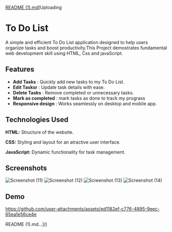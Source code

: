 [README (1).md](https://github.com/user-attachments/files/18008608/README.1.md)[Uploading 
# To Do List 

A simple and efficient To Do List application designed to help users organize tasks and boost productivity.This Project demostrates fundamental web development skill using HTML, Css and javaScript.



## Features

- **Add Tasks** : Quickly add new tasks to my To Do List.
- **Edit Tasksr** : Update task details with ease.
- **Delete Tasks** : Remove completed or unnecessary tasks.
- **Mark as completed** : mark tasks as done to track my prograss 
- **Responsive design** : Works seamlessly on desktop and mobile app.



## Technologies Used

**HTML:** Structure of the website.

**CSS:**  Styling and layout for an atractive user interface.

**JavaScript:** Dynamic functionality for task management.


## Screenshots


![Screenshot (11)](https://github.com/user-attachments/assets/ed0c7fe4-baf7-4562-9e4e-0fc1ee7aff58)
![Screenshot (12)](https://github.com/user-attachments/assets/7ff70647-3f53-433c-8847-7edd8aac124f)
![Screenshot (13)](https://github.com/user-attachments/assets/b9f5a637-a1f4-48c3-b848-3f9fa3172ba8)
![Screenshot (14)](https://github.com/user-attachments/assets/6e73af20-193f-4209-b0f6-3fa8f1605eab)

## Demo

https://github.com/user-attachments/assets/ed1182ef-c776-4895-9eec-65ea1e56ce4e

README (1).md…]()
